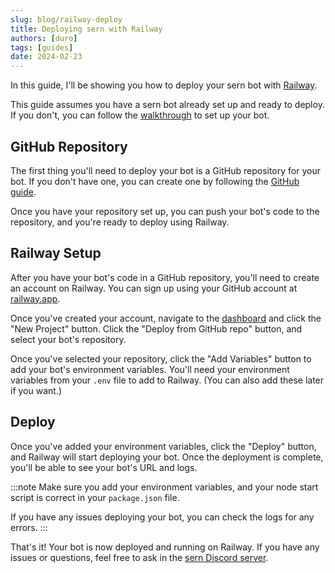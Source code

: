 ```yaml
---
slug: blog/railway-deploy
title: Deploying sern with Railway
authors: [duro]
tags: [guides]
date: 2024-02-23
---
```


In this guide, I'll be showing you how to deploy your sern bot with [Railway](https://railway.app/).

This guide assumes you have a sern bot already set up and ready to deploy. If you don't, you can follow the [walkthrough](/v3/guide/walkthrough/new-project) to set up your bot.

## GitHub Repository

The first thing you'll need to deploy your bot is a GitHub repository for your bot. If you don't have one, you can create one by following the [GitHub guide](https://docs.github.com/en/get-started/quickstart/create-a-repo).

Once you have your repository set up, you can push your bot's code to the repository, and you're ready to deploy using Railway.

## Railway Setup

After you have your bot's code in a GitHub repository, you'll need to create an account on Railway. You can sign up using your GitHub account at [railway.app](https://railway.app/).

Once you've created your account, navigate to the [dashboard](https://railway.app/dashboard) and click the "New Project" button. Click the "Deploy from GitHub repo" button, and select your bot's repository.

Once you've selected your repository, click the "Add Variables" button to add your bot's environment variables. You'll need your environment variables from your `.env` file to add to Railway. (You can also add these later if you want.)

## Deploy

Once you've added your environment variables, click the "Deploy" button, and Railway will start deploying your bot. Once the deployment is complete, you'll be able to see your bot's URL and logs.

:::note
Make sure you add your environment variables, and your node start script is correct in your `package.json` file.

If you have any issues deploying your bot, you can check the logs for any errors.
:::

That's it! Your bot is now deployed and running on Railway. If you have any issues or questions, feel free to ask in the [sern Discord server](https://sern.dev/discord).
